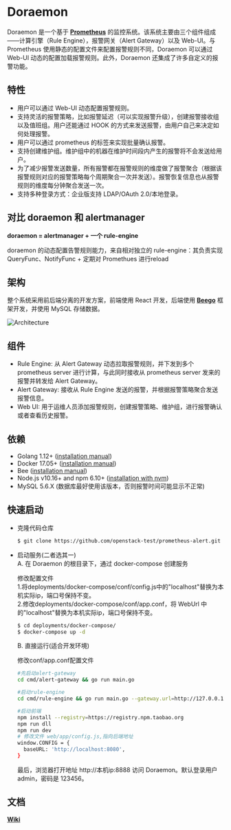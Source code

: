 # Doraemon
Doraemon 是一个基于 **[Prometheus](https://prometheus.io)** 的监控系统。该系统主要由三个组件组成——计算引擎（Rule Engine），报警网关（Alert Gateway）以及 Web-UI。与 Prometheus 使用静态的配置文件来配置报警规则不同，Doraemon 可以通过 Web-UI 动态的配置加载报警规则。此外，Doraemon 还集成了许多自定义的报警功能。

## 特性

- 用户可以通过 Web-UI 动态配置报警规则。
- 支持灵活的报警策略，比如报警延迟（可以实现报警升级），创建报警接收组以及值班组。用户还能通过 HOOK 的方式来发送报警，由用户自己来决定如何处理报警。
- 用户可以通过 prometheus 的标签来实现批量确认报警。
- 支持创建维护组。维护组中的机器在维护时间段内产生的报警将不会发送给用户。
- 为了减少报警发送数量，所有报警都在报警规则的维度做了报警聚合（根据该报警规则对应的报警策略每个周期聚合一次并发送）。报警恢复信息也从报警规则的维度每分钟聚合发送一次。
- 支持多种登录方式：企业版支持 LDAP/OAuth 2.0/本地登录。

## 对比 doraemon 和 alertmanager
**doraemon = alertmanager + 一个 rule-engine**

doraemon 的动态配置告警规则能力，来自相对独立的 rule-engine：其负责实现 QueryFunc、NotifyFunc + 定期对 Promethues 进行reload

## 架构

整个系统采用前后端分离的开发方案，前端使用 React 开发，后端使用 **[Beego](https://beego.me)** 框架开发，并使用 MySQL 存储数据。

![Architecture](docs/images/Architecture.png)

## 组件

- Rule Engine: 从 Alert Gateway 动态拉取报警规则，并下发到多个 prometheus server 进行计算，与此同时接收从 prometheus server 发来的报警并转发给 Alert Gateway。
- Alert Gateway: 接收从 Rule Engine 发送的报警，并根据报警策略聚合发送报警信息。
- Web UI: 用于运维人员添加报警规则，创建报警策略、维护组，进行报警确认或者查看历史报警。

## 依赖

- Golang 1.12+ ([installation manual](https://golang.org/dl/))
- Docker 17.05+ ([installation manual](https://docs.docker.com/install))
- Bee ([installation manual](https://github.com/beego/bee))
- Node.js v10.16+ and npm 6.10+ ([installation with nvm](https://github.com/creationix/nvm#usage))
- MySQL 5.6.X (数据库最好使用该版本，否则报警时间可能显示不正常)

## 快速启动

- 克隆代码仓库

  ```bash
  $ git clone https://github.com/openstack-test/prometheus-alert.git
  ```

- 启动服务(二者选其一)  
   A. 在 Doraemon 的根目录下，通过 docker-compose 创建服务

  修改配置文件  
  1.将deployments/docker-compose/conf/config.js中的"localhost"替换为本机实际ip，端口号保持不变。  
  2.修改deployments/docker-compose/conf/app.conf，将 WebUrl 中的"localhost"替换为本机实际ip，端口号保持不变。

  ```bash
  $ cd deployments/docker-compose/
  $ docker-compose up -d
  ```
  
   B. 直接运行(适合开发环境)
   
   修改conf/app.conf配置文件

   ```bash
   #先启动alert-gateway
   cd cmd/alert-gateway && go run main.go
  
   #启动rule-engine
   cd cmd/rule-engine && go run main.go --gateway.url=http://127.0.0.1:8080
  
   #启动前端
   npm install --registry=https://registry.npm.taobao.org
   npm run dll
   npm run dev
   # 修改文件 web/app/config.js,指向后端地址
   window.CONFIG = {
     baseURL: 'http://localhost:8080',
   }
   ```
   
   最后，浏览器打开地址 http://本机ip:8888 访问 Doraemon。默认登录用户 admin，密码是 123456。

## 文档

**[Wiki](docs/readme-CN.md)**